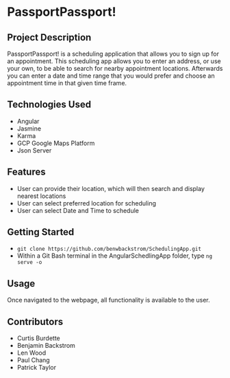 # PassportPassport!

## Project Description

PassportPassport! is a scheduling application that allows you to sign up for an appointment. This scheduling app allows you to enter an address, or use your own, to be able to search for nearby appointment locations. Afterwards you can enter a date and time range that you would prefer and choose an appointment time in that given time frame.

## Technologies Used

* Angular
* Jasmine
* Karma
* GCP Google Maps Platform
* Json Server

## Features

- User can provide their location, which will then search and display nearest locations
- User can select preferred location for scheduling
- User can select Date and Time to schedule

## Getting Started
   
* `git clone https://github.com/benwbackstrom/SchedulingApp.git`
* Within a Git Bash terminal in the AngularSchedlingApp folder, type `ng serve -o`

## Usage

Once navigated to the webpage, all functionality is available to the user.

## Contributors

* Curtis Burdette
* Benjamin Backstrom
* Len Wood
* Paul Chang
* Patrick Taylor

